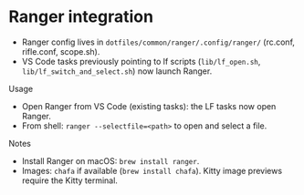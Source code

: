 # Ranger integration

- Ranger config lives in `dotfiles/common/ranger/.config/ranger/` (rc.conf, rifle.conf, scope.sh).
- VS Code tasks previously pointing to lf scripts (`lib/lf_open.sh`, `lib/lf_switch_and_select.sh`) now launch Ranger.

Usage

- Open Ranger from VS Code (existing tasks): the LF tasks now open Ranger.
- From shell: `ranger --selectfile=<path>` to open and select a file.

Notes

- Install Ranger on macOS: `brew install ranger`.
- Images: `chafa` if available (`brew install chafa`). Kitty image previews require the Kitty terminal.
